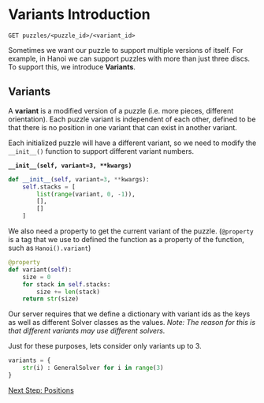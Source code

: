 # Variants Introduction

```
GET puzzles/<puzzle_id>/<variant_id> 
```

Sometimes we want our puzzle to support multiple versions of itself. For example, in Hanoi we can support puzzles with more than just three discs. To support this, we introduce **Variants**.

## Variants
A **variant** is a modified version of a puzzle (i.e. more pieces, different orientation). Each puzzle variant is independent of each other, defined to be that there is no position in one variant that can exist in another variant.

Each initialized puzzle will have a different variant, so we need to modify the `__init__()` function to support different variant numbers.

**`__init__(self, variant=3, **kwargs)`**
```python
def __init__(self, variant=3, **kwargs):
    self.stacks = [
        list(range(variant, 0, -1)),
        [],
        []
    ]
```
We also need a property to get the current variant of the puzzle. (`@property` is a tag that we use to defined the function as a property of the function, such as `Hanoi().variant`)
```python
@property
def variant(self):
    size = 0
    for stack in self.stacks:
        size += len(stack)
    return str(size)
```
Our server requires that we define a dictionary with variant ids as the keys as well as different Solver classes as the values. *Note: The reason for this is that different variants may use different solvers.*

Just for these purposes, lets consider only variants up to 3.
```python
variants = {
    str(i) : GeneralSolver for i in range(3)
}
```
[Next Step: Positions](10_Positions.md)